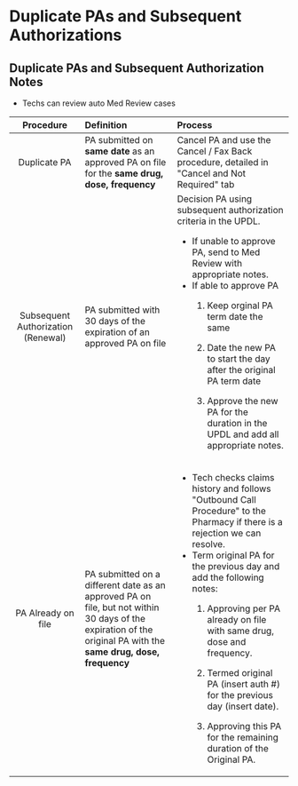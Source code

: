 # Duplicate PAs and Subsequent Authorizations

## Duplicate PAs and Subsequent Authorization Notes
- Techs can review auto Med Review cases

| Procedure | Definition | Process |
|:---:|:---|:---|
| Duplicate PA | PA submitted on **same date** as an approved PA on file for the **same drug, dose, frequency** | Cancel PA and use the Cancel / Fax Back procedure, detailed in "Cancel and Not Required" tab   |
| Subsequent Authorization (Renewal) | PA submitted with 30 days of the expiration of an approved PA on file | Decision PA using subsequent authorization criteria in the UPDL. <ul><li>If unable to approve PA, send to Med Review with appropriate notes. </li></ol></ol><li>If able to approve PA  </li><ol><li>Keep orginal PA term date the same </li><ol></ol><li>Date the new PA to start the day after the original PA term date </li><ol></ol><li>Approve the new PA for the duration in the UPDL and add all appropriate notes.  |
| PA Already on file | PA submitted on a different date as an approved PA on file, but not within 30 days of the expiration of the original PA with the **same drug, dose, frequency** | <ul><li>Tech checks claims history and follows "Outbound Call Procedure" to the Pharmacy if there is a rejection we can resolve. </li></ol></ol><li>Term original PA for the previous day and add the following notes:  </li><ol><li>Approving per PA already on file with same drug, dose and frequency. </li><ol></ol><li>Termed original PA (insert auth #) for the previous day (insert date). </li><ol></ol><li>Approving this PA for the remaining duration of the Original PA.  |

